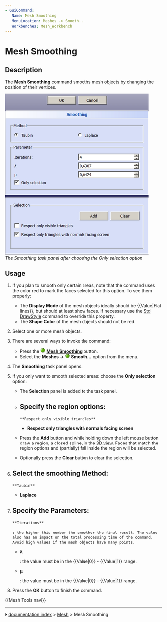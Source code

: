 ```yaml
---
- GuiCommand:
   Name: Mesh Smoothing
   MenuLocation: Meshes -> Smooth...
   Workbenches: Mesh_Workbench
---
```


# Mesh Smoothing

## Description

The **Mesh Smoothing** command smooths mesh objects by changing the position of their vertices.

 ![](images/Meshes_Smooth.jpg )  
*The Smoothing task panel after choosing the Only selection option*

## Usage

1.  If you plan to smooth only certain areas, note that the command uses the color red to mark the faces selected for this option. To see them properly:
    -   The **Display Mode** of the mesh objects ideally should be {{Value|Flat lines}}, but should at least show faces. If necessary use the [Std DrawStyle](Std_DrawStyle.md) command to override this property.
    -   The **Shape Color** of the mesh objects should not be red.
2.  Select one or more mesh objects.
3.  There are several ways to invoke the command:
    -   Press the **<img src="images/Mesh_Smoothing.svg" width=16px> [Mesh Smoothing](Mesh_Smoothing.md)** button.
    -   Select the **Meshes → <img src="images/Mesh_Smoothing.svg" width=16px> Smooth...** option from the menu.
4.  The **Smoothing** task panel opens.
5.  If you only want to smooth selected areas: choose the **Only selection** option:
    -   The **Selection** panel is added to the task panel.
    -   Specify the region options:
        -   
            **Respect only visible triangles**
            

        -   
            **Respect only triangles with normals facing screen**
            
    -   Press the **Add** button and while holding down the left mouse button draw a region, a closed spline, in the [3D view](3D_view.md). Faces that match the region options and (partially) fall inside the region will be selected.
    -   Optionally press the **Clear** button to clear the selection.
6.  Select the smoothing **Method**:
    -   
        **Taubin**
        

    -   
        **Laplace**
        
7.  Specify the **Parameters**:
    -   
        **Iterations**
        
        : the higher this number the smoother the final result. The value also has an impact on the total processing time of the command. Avoid high values if the mesh objects have many points.

    -   
        **λ**
        
        : the value must be in the {{Value|0}} - {{Value|1}} range.

    -   
        **μ**
        
        : the value must be in the {{Value|0}} - {{Value|1}} range.
8.  Press the **OK** button to finish the command.




 {{Mesh Tools navi}}



---
⏵ [documentation index](../README.md) > [Mesh](Mesh_Workbench.md) > Mesh Smoothing
